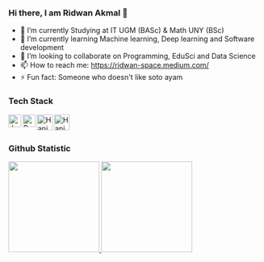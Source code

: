 ### Hi there, I am Ridwan Akmal 👋
- 🔭 I’m currently Studying at IT UGM (BASc) & Math UNY (BSc)
- 🌱 I’m currently learning Machine learning, Deep learning and Software development
- 👯 I’m looking to collaborate on Programming, EduSci and Data Science
- 📫 How to reach me: https://ridwan-space.medium.com/
- ⚡ Fun fact: Someone who doesn't like soto ayam



### Tech Stack
  <a href="#"><img align="left" alt="JavaScript" title="python" width="25px" src="https://tse2.mm.bing.net/th?id=OIP.EDJ9xoErBbZqK2tExVoJfAHaHY&pid=Api&P=0" /></a>
  <a href="https://reactjs.org/"><img align="left" alt="React" title="numpy" width="25px" src="https://tse1.mm.bing.net/th?id=OIP.l1AQ66VAXRACsmsY2ocTKgAAAA&pid=Api&P=0" /></a>
  <a href="https://hapi.dev/"><img align="left" alt="Hapi" title="pandas" width="31px" src="https://res.cloudinary.com/practicaldev/image/fetch/s--jnxn75Qd--/c_limit%2Cf_auto%2Cfl_progressive%2Cq_auto%2Cw_880/https://dev-to-uploads.s3.amazonaws.com/i/gujja45g5md39qhjih67.jpg" /></a>
  <a href="https://hapi.dev/"><img align="left" alt="Hapi" title="pandas" width="31px" src="https://camo.githubusercontent.com/ee91ac3c9f5ad840ebf70b54284498fe0e6ddb92/68747470733a2f2f7777772e74656e736f72666c6f772e6f72672f696d616765732f74665f6c6f676f5f7472616e73702e706e67" /></a>
  <br>
  <br>


### Github Statistic
<p align="left">
<a href="https://github.com/Iwanplayground">
  <img height="180em" src="https://github-readme-stats-eight-theta.vercel.app/api?username=Iwanplayground&show_icons=true&theme=algolia&include_all_commits=true&count_private=true"/>
  <img height="180em" src="https://github-readme-stats-eight-theta.vercel.app/api/top-langs/?username=Iwanplayground&layout=compact&langs_count=8&theme=algolia"/>
</a>
</p>
